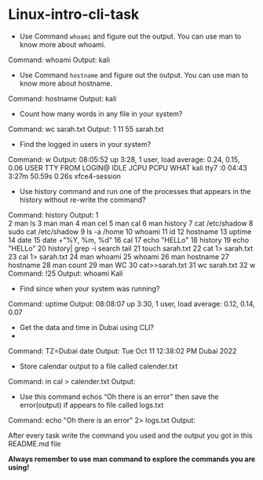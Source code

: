 # Linux-intro-cli-task


-	Use Command ` whoami ` and figure out the output.
You can use man to know more about whoami.

Command: whoami
Output: kali

-	Use Command ` hostname ` and figure out the output.
You can use man to know more about hostname.

Command: hostname
Output: kali

-	Count how many words in any file in your system?

Command: wc sarah.txt
Output: 1 11 55 sarah.txt

-	Find the logged in users in your system?

Command: w
Output: 08:05:52 up  3:28,  1 user,  load average: 0.24, 0.15, 0.06
USER     TTY      FROM             LOGIN@   IDLE   JCPU   PCPU WHAT
kali     tty7     :0               04:43    3:27m 50.59s  0.26s xfce4-session

-	Use history command and run one of the processes that appears in the history without re-write the command?

Command: history 
Output: 1  
    2  man ls
    3  man man
    4  man cel
    5  man cal
    6  man history
    7  cat /etc/shadow
    8  sudo cat /etc/shadow
    9  ls -a /home
   10  whoami
   11  id
   12  hostname
   13  uptime
   14  date
   15  date +"%Y, %m, %d"
   16  cal
   17  echo "HELLo"
   18  history
   19  echo "HELLo"
   20  history| grep -i search tail
   21  touch sarah.txt
   22  cat 1> sarah.txt
   23  cal 1> sarah.txt
   24  man whoami
   25  whoami
   26  man hostname
   27  hostname
   28  man count
   29  man WC
   30  cat>>sarah.txt
   31  wc sarah.txt
   32  w
Command: !25 
Output: whoami
Kali
-	Find since when your system was running?

Command: uptime
Output: 08:08:07 up  3:30,  1 user,  load average: 0.12, 0.14, 0.07

-	Get the data and time in Dubai using CLI?
-	
Command: TZ=Dubai  date 
Output: Tue Oct 11 12:38:02 PM Dubai 2022

-	Store calendar output to a file called calender.txt

Command: in cal >  calender.txt
Output:

-	Use this command echos “Oh there is an error” then save the error(output) if appears to file called logs.txt

Command: echo "Oh there is an error" 2> logs.txt
Output:

 After every task write the command you used 
 and the output you got in this README.md file


**Always remember to use man command to explore the commands you are using!**



